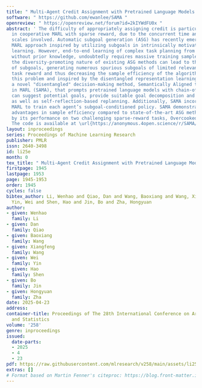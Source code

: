 ```yaml
---
title: " Multi-Agent Credit Assignment with Pretrained Language Models "
software: " https://github.com/ewanlee/SAMA "
openreview: " https://openreview.net/forum?id=2kIYWdFU0x "
abstract: ' The difficulty of appropriately assigning credit is particularly heightened
  in cooperative MARL with sparse reward, due to the concurrent time and structural
  scales involved. Automatic subgoal generation (ASG) has recently emerged as a viable
  MARL approach inspired by utilizing subgoals in intrinsically motivated reinforcement
  learning. However, end-to-end learning of complex task planning from sparse rewards
  without prior knowledge, undoubtedly requires massive training samples. Moreover,
  the diversity-promoting nature of existing ASG methods can lead to the "over-representation"
  of subgoals, generating numerous spurious subgoals of limited relevance to the actual
  task reward and thus decreasing the sample efficiency of the algorithm. To address
  this problem and inspired by the disentangled representation learning, we propose
  a novel "disentangled" decision-making method, Semantically Aligned task decomposition
  in MARL (SAMA), that prompts pretrained language models with chain-of-thought that
  can suggest potential goals, provide suitable goal decomposition and subgoal allocation
  as well as self-reflection-based replanning. Additionally, SAMA incorporates language-grounded
  MARL to train each agent’s subgoal-conditioned policy. SAMA demonstrates considerable
  advantages in sample efficiency compared to state-of-the-art ASG methods, as evidenced
  by its performance on two challenging sparse-reward tasks, Overcooked and MiniRTS.
  The code is available at \url{https://anonymous.4open.science/r/SAMA/.} '
layout: inproceedings
series: Proceedings of Machine Learning Research
publisher: PMLR
issn: 2640-3498
id: li25e
month: 0
tex_title: " Multi-Agent Credit Assignment with Pretrained Language Models "
firstpage: 1945
lastpage: 1953
page: 1945-1953
order: 1945
cycles: false
bibtex_author: Li, Wenhao and Qiao, Dan and Wang, Baoxiang and Wang, Xiangfeng and
  Yin, Wei and Shen, Hao and Jin, Bo and Zha, Hongyuan
author:
- given: Wenhao
  family: Li
- given: Dan
  family: Qiao
- given: Baoxiang
  family: Wang
- given: Xiangfeng
  family: Wang
- given: Wei
  family: Yin
- given: Hao
  family: Shen
- given: Bo
  family: Jin
- given: Hongyuan
  family: Zha
date: 2025-04-23
address:
container-title: Proceedings of The 28th International Conference on Artificial Intelligence
  and Statistics
volume: '258'
genre: inproceedings
issued:
  date-parts:
  - 2025
  - 4
  - 23
pdf: https://raw.githubusercontent.com/mlresearch/v258/main/assets/li25e/li25e.pdf
extras: []
# Format based on Martin Fenner's citeproc: https://blog.front-matter.io/posts/citeproc-yaml-for-bibliographies/
---
```


